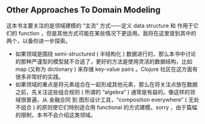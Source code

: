 ## Other Approaches To Domain Modeling

这本书主要关注的是领域建模的 “主流” 方式——定义 data structure 和 作用于它们的 function ，但是其他方式可能在某些情况下更适用。我将在这里提到其中的两个，以备你进一步探索。
* 如果领域是围绕 semi-structured ( 半结构化 ) 数据进行的，那么本书中讨论的那种严谨型的模型就不合适了，更好的方法是使用灵活的数据结构，比如 map (又称为 dictionary ) 来存储 key-value pairs 。Clojure 社区在这方面有很多非常好的实践。
* 如果领域的重点是将元素组合在一起形成其他元素，那么在将关注点放在数据之前，先关注这些组合规则 ( 所谓的 “algebra” ) 通常是有益的。像这样的领域很普遍，从 金融合同 到 图形设计工具，“composition everywhere” ( 无处不组合 ) 的原则使它们特别适合用 functional 的方式建模。sorry ，由于篇幅的限制，本书不会介绍这类领域。